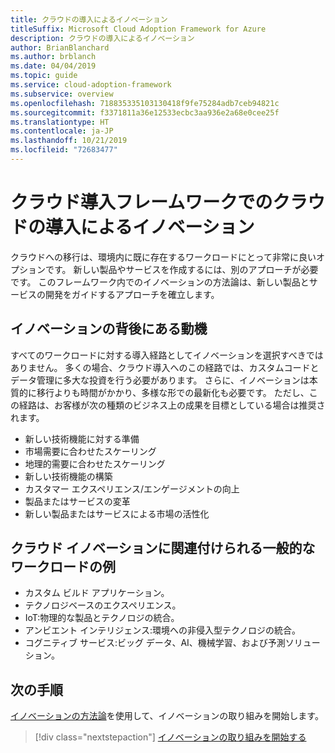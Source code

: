 ```yaml
---
title: クラウドの導入によるイノベーション
titleSuffix: Microsoft Cloud Adoption Framework for Azure
description: クラウドの導入によるイノベーション
author: BrianBlanchard
ms.author: brblanch
ms.date: 04/04/2019
ms.topic: guide
ms.service: cloud-adoption-framework
ms.subservice: overview
ms.openlocfilehash: 718835335103130418f9fe75284adb7ceb94821c
ms.sourcegitcommit: f3371811a36e12533ecbc3aa936e2a68e0cee25f
ms.translationtype: HT
ms.contentlocale: ja-JP
ms.lasthandoff: 10/21/2019
ms.locfileid: "72683477"
---
```

# <a name="innovation-through-cloud-adoption-in-the-cloud-adoption-framework"></a>クラウド導入フレームワークでのクラウドの導入によるイノベーション

クラウドへの移行は、環境内に既に存在するワークロードにとって非常に良いオプションです。 新しい製品やサービスを作成するには、別のアプローチが必要です。 このフレームワーク内でのイノベーションの方法論は、新しい製品とサービスの開発をガイドするアプローチを確立します。

## <a name="motivations-behind-innovation"></a>イノベーションの背後にある動機

すべてのワークロードに対する導入経路としてイノベーションを選択すべきではありません。 多くの場合、クラウド導入へのこの経路では、カスタムコードとデータ管理に多大な投資を行う必要があります。 さらに、イノベーションは本質的に移行よりも時間がかかり、多様な形での最新化も必要です。 ただし、この経路は、お客様が次の種類のビジネス上の成果を目標としている場合は推奨されます。

- 新しい技術機能に対する準備
- 市場需要に合わせたスケーリング
- 地理的需要に合わせたスケーリング
- 新しい技術機能の構築
- カスタマー エクスペリエンス/エンゲージメントの向上
- 製品またはサービスの変革
- 新しい製品またはサービスによる市場の活性化

## <a name="common-workload-examples-associated-with-a-cloud-innovation"></a>クラウド イノベーションに関連付けられる一般的なワークロードの例

- カスタム ビルド アプリケーション。
- テクノロジベースのエクスペリエンス。
- IoT:物理的な製品とテクノロジの統合。
- アンビエント インテリジェンス:環境への非侵入型テクノロジの統合。
- コグニティブ サービス:ビッグ データ、AI、機械学習、および予測ソリューション。

## <a name="next-steps"></a>次の手順

[イノベーションの方法論](../innovate/index.md)を使用して、イノベーションの取り組みを開始します。

> [!div class="nextstepaction"]
> [イノベーションの取り組みを開始する](../innovate/index.md)
